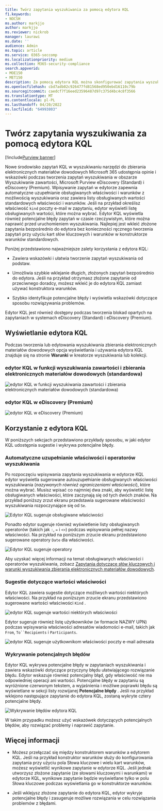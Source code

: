 ```yaml
---
title: Twórz zapytania wyszukiwania za pomocą edytora KQL
f1.keywords:
- NOCSH
ms.author: markjjo
author: markjjo
ms.reviewer: nickrob
manager: laurawi
ms.date: ''
audience: Admin
ms.topic: article
ms.service: O365-seccomp
ms.localizationpriority: medium
ms.collection: M365-security-compliance
search.appverid:
- MOE150
- MET150
description: Za pomocą edytora KQL można skonfigurować zapytania wyszukiwania zbierania elektronicznych materiałów dowodowych w obszarze Wyszukiwanie zawartości, zbierania elektronicznych materiałów dowodowych (Standard) i eDiscovery (Premium).
ms.openlocfilehash: cbd7adb02c926477fd81568ed950ebd16110c79b
ms.sourcegitcommit: caedcf7f16eed23596487d97c375d4bc4c8f3566
ms.translationtype: MT
ms.contentlocale: pl-PL
ms.lasthandoff: 04/20/2022
ms.locfileid: "64993803"
---
```

# <a name="use-the-kql-editor-to-build-search-queries"></a>Twórz zapytania wyszukiwania za pomocą edytora KQL

[!include[Purview banner](../includes/purview-rebrand-banner.md)]

Nowe środowisko zapytań KQL w wyszukiwaniu narzędzi do zbierania elektronicznych materiałów dowodowych Microsoft 365 udostępnia opinie i wskazówki podczas tworzenia zapytań wyszukiwania w obszarze Wyszukiwanie zawartości, Microsoft Purview eDiscovery (Standard) i eDiscovery (Premium). Wpisywanie zapytań w edytorze zapewnia automatyczne uzupełnianie obsługiwanych właściwości i warunków z możliwością wyszukiwania oraz zawiera listy obsługiwanych wartości standardowych właściwości i warunków. Jeśli na przykład określisz właściwość `kind` poczty e-mail w zapytaniu, edytor wyświetli listę obsługiwanych wartości, które można wybrać. Edytor KQL wyświetla również potencjalne błędy zapytań w czasie rzeczywistym, które można naprawić przed uruchomieniem wyszukiwania. Najlepiej jest wkleić złożone zapytania bezpośrednio do edytora bez konieczności ręcznego tworzenia zapytań przy użyciu kart słów kluczowych i warunków w konstruktorze warunków standardowych.
  
Poniżej przedstawiono najważniejsze zalety korzystania z edytora KQL:

- Zawiera wskazówki i ułatwia tworzenie zapytań wyszukiwania od podstaw.

- Umożliwia szybkie wklejanie długich, złożonych zapytań bezpośrednio do edytora. Jeśli na przykład otrzymasz złożone zapytanie od przeciwnego doradcy, możesz wkleić je do edytora KQL zamiast używać konstruktora warunków.

- Szybko identyfikuje potencjalne błędy i wyświetla wskazówki dotyczące sposobu rozwiązywania problemów.

Edytor KQL jest również dostępny podczas tworzenia blokad opartych na zapytaniach w systemach eDiscovery (Standard) i eDiscovery (Premium).

## <a name="displaying-the-kql-editor"></a>Wyświetlanie edytora KQL

Podczas tworzenia lub edytowania wyszukiwania zbierania elektronicznych materiałów dowodowych opcja wyświetlania i używania edytora KQL znajduje się na stronie **Warunki** w kreatorze wyszukiwania lub kolekcji.

### <a name="kql-editor-in-content-search-and-ediscovery-standard"></a>edytor KQL w funkcji wyszukiwania zawartości i zbierania elektronicznych materiałów dowodowych (standardowa)

![edytor KQL w funkcji wyszukiwania zawartości i zbierania elektronicznych materiałów dowodowych (standardowa)](../media/KQLEditorCore.png)

### <a name="kql-editor-in-ediscovery-premium"></a>edytor KQL w eDiscovery (Premium)

![edytor KQL w eDiscovery (Premium)](../media/KQLEditorAdvanced.png)

## <a name="using-the-kql-editor"></a>Korzystanie z edytora KQL

W poniższych sekcjach przedstawiono przykłady sposobu, w jaki edytor KQL udostępnia sugestie i wykrywa potencjalne błędy.

### <a name="autocompletion-of-search-properties-and-operators"></a>Automatyczne uzupełnianie właściwości i operatorów wyszukiwania

Po rozpoczęciu wpisywania zapytania wyszukiwania w edytorze KQL edytor wyświetla sugerowane autouzupełnianie obsługiwanych właściwości wyszukiwania (*nazywanych również ograniczeniami właściwości*), które można wybrać. Musisz wpisać co najmniej dwa znaki, aby wyświetlić listę obsługiwanych właściwości, które zaczynają się od tych dwóch znaków. Na przykład poniższy zrzut ekranu przedstawia sugerowane właściwości wyszukiwania rozpoczynające się od `Se`.

![Edytor KQL sugeruje obsługiwane właściwości](../media/KQLEditorAutoCompleteProperties.png)

Ponadto edytor sugeruje również wyświetlenie listy obsługiwanych operatorów (takich jak `:`, `=` i `<>`) podczas wpisywania pełnej nazwy właściwości. Na przykład na poniższym zrzucie ekranu przedstawiono sugerowane operatory `Date` dla właściwości.

![Edytor KQL sugeruje operatory](../media/KQLEditorOperatorSuggestions.png)

Aby uzyskać więcej informacji na temat obsługiwanych właściwości i operatorów wyszukiwania, zobacz [Zapytania dotyczące słów kluczowych i warunki wyszukiwania zbierania elektronicznych materiałów dowodowych](keyword-queries-and-search-conditions.md).

### <a name="property-value-suggestions"></a>Sugestie dotyczące wartości właściwości

Edytor KQL zawiera sugestie dotyczące możliwych wartości niektórych właściwości. Na przykład na poniższym zrzucie ekranu przedstawiono sugerowane wartości właściwości `Kind` .

![edytor KQL sugeruje wartości niektórych właściwości](../media/KQLEditorValueSuggestions.png)

Edytor sugeruje również listę użytkowników (w formacie NAZWY UPN) podczas wpisywania właściwości adresatów wiadomości e-mail, takich jak `From`, `To``Recipients` i `Participants`.

![edytor KQL sugeruje użytkownikom właściwości poczty e-mail adresata](../media/KQLEditorRecipientSuggestions.png)

### <a name="detection-of-potential-errors"></a>Wykrywanie potencjalnych błędów

Edytor KQL wykrywa potencjalne błędy w zapytaniach wyszukiwania i zawiera wskazówki dotyczące przyczyny błędu ułatwiającego rozwiązanie błędu. Edytor wskazuje również potencjalny błąd, gdy właściwość nie ma odpowiedniej operacji ani wartości. Potencjalne błędy w zapytaniu są wyróżnione czerwonym tekstem, a wyjaśnienia i możliwe poprawki błędu są wyświetlane w sekcji listy rozwijanej **Potencjalne błędy** . Jeśli na przykład wklejono następujące zapytanie do edytora KQL, zostaną wykryte cztery potencjalne błędy.

![Wykrywanie błędów edytora KQL](../media/KQLEditorErrorDetection.png)

W takim przypadku możesz użyć wskazówek dotyczących potencjalnych błędów, aby rozwiązać problemy i naprawić zapytanie.

## <a name="more-information"></a>Więcej informacji

- Możesz przełączać się między konstruktorem warunków a edytorem KQL. Jeśli na przykład konstruktor warunków służy do konfigurowania zapytania przy użyciu pola Słowa kluczowe i wielu kart warunków, możesz wyświetlić wynikowe zapytanie w edytorze KQL. Jeśli jednak utworzysz złożone zapytanie (ze słowami kluczowymi i warunkami) w edytorze KQL, wynikowe zapytanie będzie wyświetlane tylko w polu Słowa kluczowe podczas wyświetlania go w konstruktorze warunków.

- Jeśli wklejysz złożone zapytanie do edytora KQL, edytor wykryje potencjalne błędy i zasugeruje możliwe rozwiązania w celu rozwiązania problemów z błędami.
